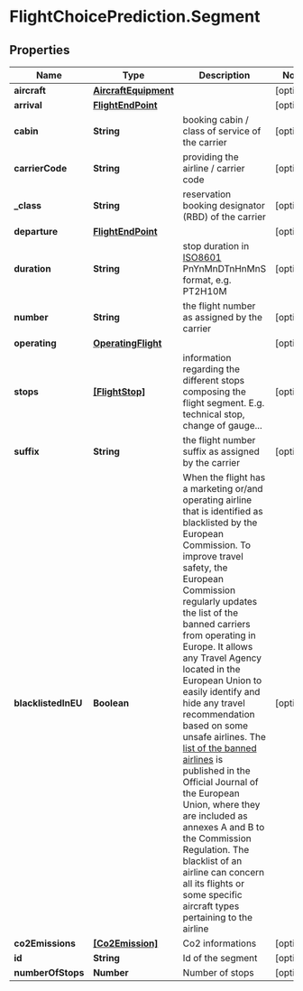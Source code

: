 # FlightChoicePrediction.Segment

## Properties

Name | Type | Description | Notes
------------ | ------------- | ------------- | -------------
**aircraft** | [**AircraftEquipment**](AircraftEquipment.md) |  | [optional] 
**arrival** | [**FlightEndPoint**](FlightEndPoint.md) |  | [optional] 
**cabin** | **String** | booking cabin / class of service of the carrier | [optional] 
**carrierCode** | **String** | providing the airline / carrier code | [optional] 
**_class** | **String** | reservation booking designator (RBD) of the carrier | [optional] 
**departure** | [**FlightEndPoint**](FlightEndPoint.md) |  | [optional] 
**duration** | **String** | stop duration in [ISO8601](https://en.wikipedia.org/wiki/ISO_8601) PnYnMnDTnHnMnS format, e.g. PT2H10M | [optional] 
**number** | **String** | the flight number as assigned by the carrier | [optional] 
**operating** | [**OperatingFlight**](OperatingFlight.md) |  | [optional] 
**stops** | [**[FlightStop]**](FlightStop.md) | information regarding the different stops composing the flight segment. E.g. technical stop, change of gauge... | [optional] 
**suffix** | **String** | the flight number suffix as assigned by the carrier | [optional] 
**blacklistedInEU** | **Boolean** | When the flight has a marketing or/and operating airline that is identified as blacklisted by the European Commission.   To improve travel safety, the European Commission regularly updates the list of the banned carriers from operating in Europe. It allows any Travel Agency located in the European Union to easily identify and hide any travel recommendation based on some unsafe airlines.  The [list of the banned airlines](https://ec.europa.eu/transport/sites/transport/files/air-safety-list_en.pdf) is published in the Official Journal of the European Union, where they are included as annexes A and B to the Commission Regulation. The blacklist of an airline can concern all its flights or some specific aircraft types pertaining to the airline     | [optional] 
**co2Emissions** | [**[Co2Emission]**](Co2Emission.md) | Co2 informations | [optional] 
**id** | **String** | Id of the segment | [optional] 
**numberOfStops** | **Number** | Number of stops | [optional] 


